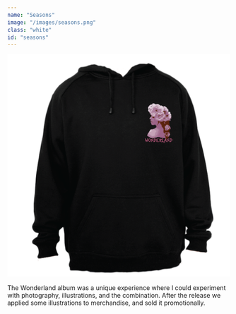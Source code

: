 ```yaml
---
name: "Seasons"
image: "/images/seasons.png"
class: "white"
id: "seasons"
---
```


![](/images/hoodie-black.png)

The Wonderland album was a unique experience where I could experiment with photography, illustrations, and the combination. After the release we applied some illustrations to merchandise, and sold it promotionally.
